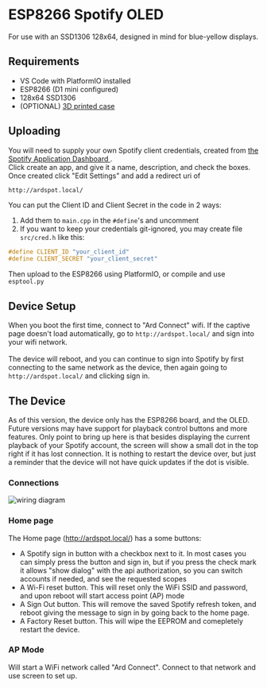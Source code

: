 # ESP8266 Spotify OLED
For use with an SSD1306 128x64, designed in mind for blue-yellow displays.

## Requirements
- VS Code with PlatformIO installed
- ESP8266 (D1 mini configured)
- 128x64 SSD1306
- (OPTIONAL) <a href="https://www.thingiverse.com/thing:3080488">3D printed case</a>

## Uploading
You will need to supply your own Spotify client credentials, created from
<a href="https://developers.spotify.com/dashboard">the Spotify Application Dashboard </a>.
<br />
Click create an app, and give it a name, description, and check the boxes. Once created click
"Edit Settings" and add a redirect uri of
```
http://ardspot.local/
```
You can put the Client ID and Client Secret in the code in 2 ways:
1. Add them to `main.cpp` in the `#define`'s and uncomment
2. If you want to keep your credentials git-ignored, you may create file `src/cred.h` like this:
```cpp
#define CLIENT_ID "your_client_id"
#define CLIENT_SECRET "your_client_secret"
```
Then upload to the ESP8266 using PlatformIO, or compile and use `esptool.py`

## Device Setup
When you boot the first time, connect to "Ard Connect" wifi. 
If the captive page doesn't load automatically, go to `http://ardspot.local/` 
and sign into your wifi network.
<br /> <br />
The device will reboot, and you can continue to sign into Spotify by first connecting to the same network as the device, 
then again going to `http://ardspot.local/` and clicking sign in.

## The Device
As of this version, the device only has the ESP8266 board, and the OLED. Future versions may have support for playback control buttons and more features. Only point to bring up here is that besides displaying the current playback of your Spotify account, the screen will show a small dot in the top right if it has lost connection. It is nothing to restart the device over, but just a reminder that the device will not have quick updates if the dot is visible.

### Connections
<img src="https://www.electronics-lab.com/wp-content/uploads/2020/01/OLED-Schematics.jpeg" alt="wiring diagram" />
<br />

### Home page
The Home page (http://ardspot.local/) has a some buttons:
- A Spotify sign in button with a checkbox next to it. In most cases you can simply press the button and sign in, but if you press the check mark it allows "show dialog" with the api authorization, so you can switch accounts if needed, and see the requested scopes
- A Wi-Fi reset button. This will reset only the WiFi SSID and password, and upon reboot will start access point (AP) mode
- A Sign Out button. This will remove the saved Spotify refresh token, and reboot giving the message to sign in by going back to the home page.
- A Factory Reset button. This will wipe the EEPROM and comepletely restart the device.

### AP Mode
Will start a WiFi network called "Ard Connect". Connect to that network and use screen to set up.
